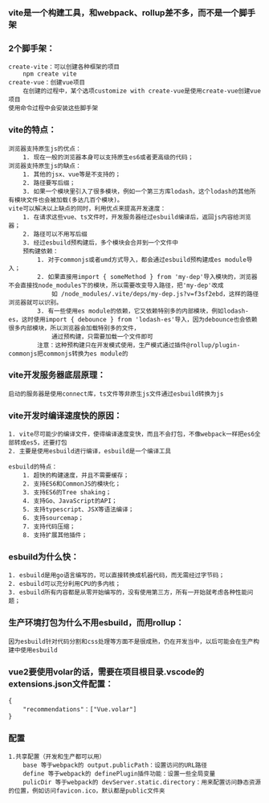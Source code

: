 ### vite是一个构建工具，和webpack、rollup差不多，而不是一个脚手架

### 2个脚手架：
    create-vite：可以创建各种框架的项目
        npm create vite
    create-vue：创建vue项目
        在创建的过程中，某个选项customize with create-vue是使用create-vue创建vue项目
    使用命令过程中会安装这些脚手架

### vite的特点：
    浏览器支持原生js的优点：
        1. 现在一般的浏览器本身可以支持原生es6或者更高级的代码；
    浏览器支持原生js的缺点：
        1. 其他的jsx、vue等是不支持的；
        2. 路径要写后缀；
        3. 如果一个模块里引入了很多模块，例如一个第三方库lodash，这个lodash的其他所有模块文件也会被加载(多达几百个模块)。
    vite可以解决以上缺点的同时，利用优点来提高开发速度：
        1. 在请求这些vue、ts文件时，开发服务器经过esbuild编译后，返回js内容给浏览器；
        2. 路径可以不用写后缀
        3. 经过esbuild预构建后，多个模块会合并到一个文件中
        预构建依赖：
            1. 对于commonjs或者umd方式导入，都会通过esbuild预构建成es module导入；
            2. 如果直接用import { someMethod } from 'my-dep'导入模块的，浏览器不会直接找node_modules下的模块，所以需要改变导入路径，把'my-dep'改成
                如 /node_modules/.vite/deps/my-dep.js?v=f3sf2ebd，这样的路径浏览器就可以识别。
            3. 有一些使用es module的依赖，它又依赖特别多的内部模块，例如lodash-es，这时使用import { debounce } from 'lodash-es'导入，因为debounce也会依赖很多内部模块，所以浏览器会加载特别多的文件，
                通过预构建，只需要加载一个文件即可
            注意：这种预构建只在开发模式使用，生产模式通过插件@rollup/plugin-commonjs把commonjs转换为es module的

### vite开发服务器底层原理：
    启动的服务器是使用connect库，ts文件等非原生js文件通过esbuild转换为js

### vite开发时编译速度快的原因：
    1. vite尽可能少的编译文件，使得编译速度变快，而且不会打包，不像webpack一样把es6全部转成es5，还要打包
    2. 主要是使用esbuild进行编译，esbuild是一个编译工具

    esbuild的特点：
        1. 超快的构建速度，并且不需要缓存；
        2. 支持ES6和CommonJS的模块化；
        3. 支持ES6的Tree shaking；
        4. 支持Go、JavaScript的API；
        5. 支持typescript、JSX等语法编译；
        6. 支持sourcemap；
        7. 支持代码压缩；
        8. 支持扩展其他插件；

### esbuild为什么快：
    1. esbuild是用go语言编写的，可以直接转换成机器代码，而无需经过字节码；
    2. esbuild可以充分利用CPU的多内核；
    3. esbuild所有内容都是从零开始编写的，没有使用第三方，所有一开始就考虑各种性能问题；

### 生产环境打包为什么不用esbuild，而用rollup：
    因为esbuild针对代码分割和css处理等方面不是很成熟，仍在开发当中，以后可能会在生产构建中使用esbuild

### vue2要使用volar的话，需要在项目根目录.vscode的extensions.json文件配置：
    {
        "recommendations"：["Vue.volar"]
    }

### 配置
    1.共享配置（开发和生产都可以用）
        base 等于webpack的 output.publicPath：设置访问的URL路径
        define 等于webpack的 definePlugin插件功能：设置一些全局变量
        pulicDir 等于webpack的 devServer.static.directory：用来配置访问静态资源的位置，例如访问favicon.ico，默认都是public文件夹
